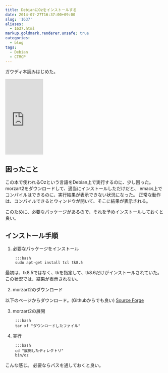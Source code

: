 ```yaml
---
title: DebianにOzをインストールする
date: 2014-07-27T16:37:00+09:00
slug: '1637'
aliases:
  - 1637.html
markup.goldmark.renderer.unsafe: true
categories:
  - blog
tags:
  - Debian
  - CTMCP
---
```


ガウディ本読みはじめた。

<iframe src="http://rcm-fe.amazon-adsystem.com/e/cm?lt1=_blank&bc1=000000&IS2=1&nou=1&bg1=FFFFFF&fc1=000000&lc1=0000FF&t=l0fb-22&o=9&p=8&l=as4&m=amazon&f=ifr&ref=ss_til&asins=4798113468" style="width:120px;height:240px;" scrolling="no" marginwidth="0" marginheight="0" frameborder="0"></iframe>

## 困ったこと
この本で使われるOzという言語をDebian上で実行するのに、少し困った。
morzart2をダウンロードして、適当にインストールしただけだと、
emacs上でコンパイルはできるのに、実行結果が表示できない状況になった。
正常な動作は、コンパイルできるとウィンドウが開いて、そこに結果が表示される。

このために、必要なパッケージがあるので、それを予めインストールしておくと良い。

## インストール手順
1. 必要なパッケージをインストール

        :::bash
        sudo apt-get install tcl tk8.5

  最初は、tk8.5ではなく、tkを指定して、tk8.6だけがインストールされていた。
  この状況では、結果が表示されない。

2. morzart2のダウンロード

  以下のページからダウンロード。(Githubからでも良い)
  [Source Forge](http://sourceforge.net/projects/mozart-oz/files/)

3. morzart2の展開

        :::bash
        tar xf "ダウンロードしたファイル"

4. 実行

        :::bash
        cd "展開したディレクトリ"
        bin/oz

こんな感じ。
必要ならパスを通しておくと良い。
